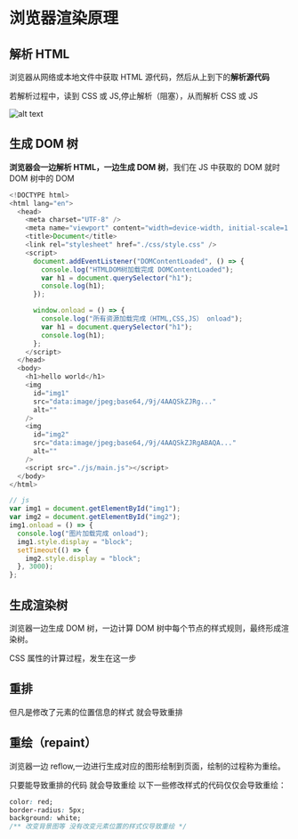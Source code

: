 # 浏览器渲染原理

## 解析 HTML

浏览器从网络或本地文件中获取 HTML 源代码，然后从上到下的**解析源代码**

若解析过程中，读到 CSS 或 JS,停止解析（阻塞），从而解析 CSS 或 JS

![alt text](/images/js/Snipaste_2025-02-06_14-39-59.png)

## 生成 DOM 树

**浏览器会一边解析 HTML，一边生成 DOM 树**，我们在 JS 中获取的 DOM 就时 DOM 树中的 DOM

```js
<!DOCTYPE html>
<html lang="en">
  <head>
    <meta charset="UTF-8" />
    <meta name="viewport" content="width=device-width, initial-scale=1.0" />
    <title>Document</title>
    <link rel="stylesheet" href="./css/style.css" />
    <script>
      document.addEventListener("DOMContentLoaded", () => {
        console.log("HTMLDOM树加载完成 DOMContentLoaded");
        var h1 = document.querySelector("h1");
        console.log(h1);
      });

      window.onload = () => {
        console.log("所有资源加载完成（HTML,CSS,JS） onload");
        var h1 = document.querySelector("h1");
        console.log(h1);
      };
    </script>
  </head>
  <body>
    <h1>hello world</h1>
    <img
      id="img1"
      src="data:image/jpeg;base64,/9j/4AAQSkZJRg..."
      alt=""
    />
    <img
      id="img2"
      src="data:image/jpeg;base64,/9j/4AAQSkZJRgABAQA..."
      alt=""
    />
    <script src="./js/main.js"></script>
  </body>
</html>

// js
var img1 = document.getElementById("img1");
var img2 = document.getElementById("img2");
img1.onload = () => {
  console.log("图片加载完成 onload");
  img1.style.display = "block";
  setTimeout(() => {
    img2.style.display = "block";
  }, 3000);
};

```

## 生成渲染树

浏览器一边生成 DOM 树，一边计算 DOM 树中每个节点的样式规则，最终形成渲染树。

CSS 属性的计算过程，发生在这一步

## 重排

但凡是修改了元素的位置信息的样式 就会导致重排

## 重绘（repaint）

浏览器一边 reflow,一边进行生成对应的图形绘制到页面，绘制的过程称为重绘。

只要能导致重排的代码 就会导致重绘
以下一些修改样式的代码仅仅会导致重绘：

```css
color: red;
border-radius: 5px;
background: white;
/** 改变背景图等 没有改变元素位置的样式仅导致重绘 */
```
